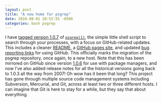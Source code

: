 ```yaml
---
layout: post
title: "A new home for psgrep"
date: 2016-08-01 20:52:55 -0500
categories: bash psgrep
---
```

I have [tagged version 1.0.7][1.0.7] of [`psgrep(1)`][site], the simple little shell
script to search through your processes, with a focus on GitHub-related
updates. This includes a cleaner [README][README], a [GitHub pages site][site], and updated
[bug reporting links][bugs] for using GitHub. This officially marks the migration of the
psgrep repository, once again, to a new host. Note that this has been mirrored on
GitHub since version [1.0.6][1.0.6] for use with package managers, and now I've also
added release notes for all the historical versions going back to 1.0.3 all the
way from 2007! Oh wow has it been that long? This project has gone through multiple
source code management systems including Subversion, Mercurial, and Git, across at
least two or three different hosts. I can imagine that Git is here to stay for a while,
but they say that about everything.

[github]: https://github.com/jvz/psgrep
[site]: /psgrep/
[README]: https://github.com/jvz/psgrep/blob/master/README.md
[bugs]: https://github.com/jvz/psgrep/issues
[1.0.7]: https://github.com/jvz/psgrep/releases/tag/1.0.7
[1.0.6]: https://github.com/jvz/psgrep/releases/tag/v1.0.6
